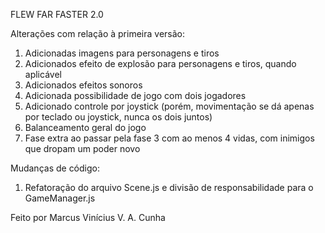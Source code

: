 ﻿FLEW FAR FASTER 2.0

Alterações com relação à primeira versão:

1) Adicionadas imagens para personagens e tiros
2) Adicionados efeito de explosão para personagens e tiros, quando aplicável
3) Adicionados efeitos sonoros
4) Adicionada possibilidade de jogo com dois jogadores
5) Adicionado controle por joystick (porém, movimentação se dá apenas por teclado ou joystick, nunca os dois juntos)
6) Balanceamento geral do jogo
7) Fase extra ao passar pela fase 3 com ao menos 4 vidas, com inimigos que dropam um poder novo


Mudanças de código:

1) Refatoração do arquivo Scene.js e divisão de responsabilidade para o GameManager.js

Feito por Marcus Vinícius V. A. Cunha